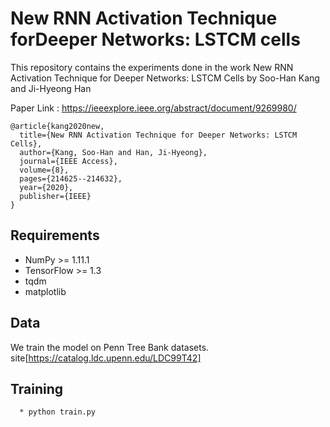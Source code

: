 # New RNN Activation Technique forDeeper Networks: LSTCM cells

This repository contains the experiments done in the work New RNN Activation Technique for Deeper Networks: LSTCM Cells by Soo-Han Kang and Ji-Hyeong Han 

Paper Link : https://ieeexplore.ieee.org/abstract/document/9269980/

```
@article{kang2020new,
  title={New RNN Activation Technique for Deeper Networks: LSTCM Cells},
  author={Kang, Soo-Han and Han, Ji-Hyeong},
  journal={IEEE Access},
  volume={8},
  pages={214625--214632},
  year={2020},
  publisher={IEEE}
}
```

## Requirements

  * NumPy >= 1.11.1
  * TensorFlow >= 1.3
  * tqdm
  * matplotlib

## Data

We train the model on Penn Tree Bank datasets. site[https://catalog.ldc.upenn.edu/LDC99T42]


## Training
```
  * python train.py
```

